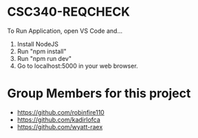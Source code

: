 # CSC340-REQCHECK

To Run Application, open VS Code and...
1. Install NodeJS
2. Run "npm install"
3. Run "npm run dev"
4. Go to localhost:5000 in your web browser.

# Group Members for this project
- https://github.com/robinfire110
- https://github.com/kadirlofca
- https://github.com/wyatt-raex
